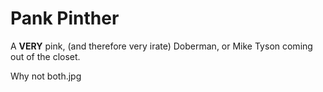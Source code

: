 Pank Pinther
============

A **VERY** pink, (and therefore very irate) Doberman, or Mike Tyson coming out of the closet.

Why not both.jpg
